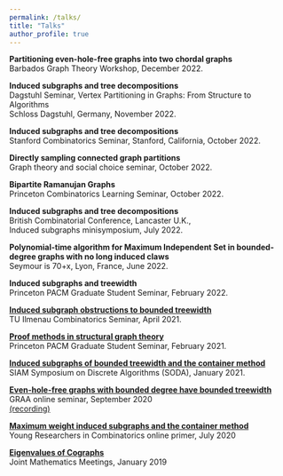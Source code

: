 ```yaml
---
permalink: /talks/
title: "Talks"
author_profile: true
---
```

**Partitioning even-hole-free graphs into two chordal graphs**<br/>
Barbados Graph Theory Workshop, December 2022. <br/>

**Induced subgraphs and tree decompositions**<br/>
Dagstuhl Seminar, Vertex Partitioning in Graphs: From Structure to Algorithms<br/> 
Schloss Dagstuhl, Germany, November 2022. <br/>

**Induced subgraphs and tree decompositions**<br/>
Stanford Combinatorics Seminar, Stanford, California, October 2022. <br/>

**Directly sampling connected graph partitions**<br/>
Graph theory and social choice seminar, October 2022. 

**Bipartite Ramanujan Graphs**<br/>
Princeton Combinatorics Learning Seminar, October 2022. <br/>

**Induced subgraphs and tree decompositions**<br/>
British Combinatorial Conference, Lancaster U.K., <br/>
Induced subgraphs minisymposium, July 2022. <br/>

**Polynomial-time algorithm for Maximum Independent Set in bounded-degree graphs with no long induced claws**<br/>
Seymour is 70+x, Lyon, France, June 2022. <br/>

**Induced subgraphs and treewidth** <br/>
Princeton PACM Graduate Student Seminar, February 2022. 

[**Induced subgraph obstructions to bounded treewidth**](https://tabrish.github.io/files/TU_Ilmenau_Talk.pdf) <br/>
TU Ilmenau Combinatorics Seminar, April 2021. <br/> 

[**Proof methods in structural graph theory**](https://tabrish.github.io/files/GSS_Talk.pdf) <br/>
Princeton PACM Graduate Student Seminar, February 2021. <br/>

[**Induced subgraphs of bounded treewidth and the container method**](https://tabrish.github.io/files/SODA_2021.pdf) <br/>
SIAM Symposium on Discrete Algorithms (SODA), January 2021. <br/>

[**Even-hole-free graphs with bounded degree have bounded treewidth**](https://tabrish.github.io/files/GRAA_2020.pdf) <br/>
GRAA online seminar, September 2020 <br/>
[(recording)](https://bbb-temp.grenet.fr/playback/presentation/2.0/playback.html?meetingId=b0b04c0a35a12221eecc03e1b59e28d3381b1f76-1600346723390)<br/>

[**Maximum weight induced subgraphs and the container method**](https://tabrish.github.io/files/YRC_July_2020.pdf)<br/>
Young Researchers in Combinatorics online primer, July 2020 <br/>

[**Eigenvalues of Cographs**](https://tabrish.github.io/files/JMM_2019.pdf)<br/>
Joint Mathematics Meetings, January 2019 <br/>
